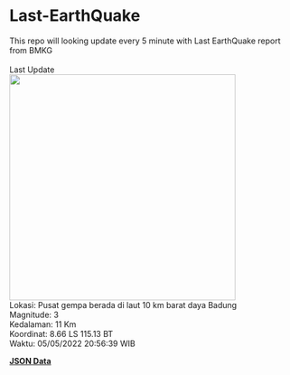 # Last-EarthQuake
This repo will looking update every 5 minute with Last EarthQuake report from BMKG
<br>
<br>
Last Update
<br>
<img src="https://ews.bmkg.go.id/TEWS/data/20220505205639.mmi.jpg" width="400"/>
<br>
Lokasi: Pusat gempa berada di laut 10 km barat daya Badung <br>
Magnitude: 3 <br>
Kedalaman: 11 Km <br>
Koordinat: 8.66 LS 115.13 BT <br>
Waktu: 05/05/2022 20:56:39 WIB <br>

<a href="./data/data.json">**JSON Data**</a>
